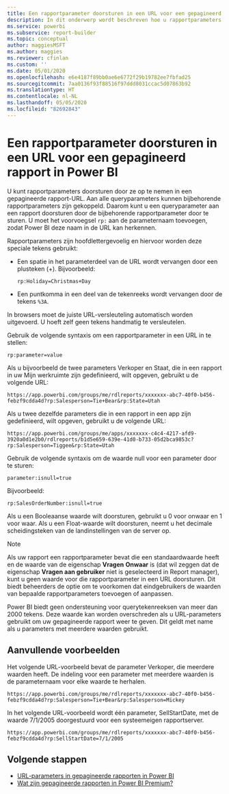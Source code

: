 ```yaml
---
title: Een rapportparameter doorsturen in een URL voor een gepagineerd rapport - Power BI Report Builder
description: In dit onderwerp wordt beschreven hoe u rapportparameters doorvoert in een rapport door deze in te sluiten in een URL voor een gepagineerd rapport.
ms.service: powerbi
ms.subservice: report-builder
ms.topic: conceptual
author: maggiesMSFT
ms.author: maggies
ms.reviewer: cfinlan
ms.custom: ''
ms.date: 05/01/2020
ms.openlocfilehash: e6e4187f89bb0ae6e6772f29b19782ee7fbfad25
ms.sourcegitcommit: 7aa0136f93f88516f97ddd8031ccac5d07863b92
ms.translationtype: HT
ms.contentlocale: nl-NL
ms.lasthandoff: 05/05/2020
ms.locfileid: "82692843"
---
```

# <a name="pass-a-report-parameter-in-a-url-for-a-paginated-report-in-power-bi"></a>Een rapportparameter doorsturen in een URL voor een gepagineerd rapport in Power BI 

U kunt rapportparameters doorsturen door ze op te nemen in een gepagineerde rapport-URL. Aan alle queryparameters kunnen bijbehorende rapportparameters zijn gekoppeld. Daarom kunt u een queryparameter aan een rapport doorsturen door de bijbehorende rapportparameter door te sturen. U moet het voorvoegsel `rp:` aan de parameternaam toevoegen, zodat Power BI deze naam in de URL kan herkennen. 

Rapportparameters zijn hoofdlettergevoelig en hiervoor worden deze speciale tekens gebruikt: 

- Een spatie in het parameterdeel van de URL wordt vervangen door een plusteken (+).  Bijvoorbeeld: 

    ```rp:Holiday=Christmas+Day```

- Een puntkomma in een deel van de tekenreeks wordt vervangen door de tekens `%3A`.

In browsers moet de juiste URL-versleuteling automatisch worden uitgevoerd. U hoeft zelf geen tekens handmatig te versleutelen. 

Gebruik de volgende syntaxis om een rapportparameter in een URL in te stellen: 

```
rp:parameter=value
```

Als u bijvoorbeeld de twee parameters Verkoper en Staat, die in een rapport in uw Mijn werkruimte zijn gedefinieerd, wilt opgeven, gebruikt u de volgende URL: 

```
https://app.powerbi.com/groups/me/rdlreports/xxxxxxx-abc7-40f0-b456-febzf9cdda4d?rp:Salesperson=Tie+Bear&rp:State=Utah 
```

Als u twee dezelfde parameters die in een rapport in een app zijn gedefinieerd, wilt opgeven, gebruikt u de volgende URL: 

```
https://app.powerbi.com/groups/me/apps/xxxxxxx-c4c4-4217-afd9-3920a0d1e2b0/rdlreports/b1d5e659-639e-41d0-b733-05d2bca9853c?rp:Salesperson=Tiggee&rp:State=Utah 
```

Gebruik de volgende syntaxis om de waarde null voor een parameter door te sturen: 

```
parameter:isnull=true
```

Bijvoorbeeld:

```
rp:SalesOrderNumber:isnull=true
```

Als u een Booleaanse waarde wilt doorsturen, gebruikt u 0 voor onwaar en 1 voor waar. Als u een Float-waarde wilt doorsturen, neemt u het decimale scheidingsteken van de landinstellingen van de server op.

> [!NOTE]
> Als uw rapport een rapportparameter bevat die een standaardwaarde heeft en de waarde van de eigenschap **Vragen** **Onwaar** is (dat wil zeggen dat de eigenschap **Vragen aan gebruiker** niet is geselecteerd in Report manager), kunt u geen waarde voor die rapportparameter in een URL doorsturen. Dit biedt beheerders de optie om te voorkomen dat eindgebruikers de waarden van bepaalde rapportparameters toevoegen of aanpassen.
> 
> Power BI biedt geen ondersteuning voor querytekenreeksen van meer dan 2000 tekens.  Deze waarde kan worden overschreden als u URL-parameters gebruikt om uw gepagineerde rapport weer te geven.  Dit geldt met name als u parameters met meerdere waarden gebruikt.

## <a name="additional-examples"></a>Aanvullende voorbeelden 

Het volgende URL-voorbeeld bevat de parameter Verkoper, die meerdere waarden heeft. De indeling voor een parameter met meerdere waarden is de parameternaam voor elke waarde te herhalen. 

```
https://app.powerbi.com/groups/me/rdlreports/xxxxxxx-abc7-40f0-b456-febzf9cdda4d?rp:Salesperson=Tie+Bear&rp:Salesperson=Mickey 
```

In het volgende URL-voorbeeld wordt één parameter, SellStartDate, met de waarde 7/1/2005 doorgestuurd voor een systeemeigen rapportserver.

```
https://app.powerbi.com/groups/me/rdlreports/xxxxxxx-abc7-40f0-b456-febzf9cdda4d?rp:SellStartDate=7/1/2005
```

## <a name="next-steps"></a>Volgende stappen

- [URL-parameters in gepagineerde rapporten in Power BI](report-builder-url-parameters.md)
- [Wat zijn gepagineerde rapporten in Power BI Premium?](paginated-reports-report-builder-power-bi.md)
